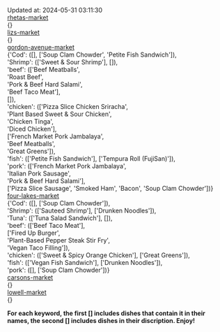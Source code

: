 Updated at: 2024-05-31 03:11:30  
[rhetas-market](https://wisc-housingdining.nutrislice.com/menu/rhetas-market/dinner/2024-05-31)  
{}  
[lizs-market](https://wisc-housingdining.nutrislice.com/menu/lizs-market/dinner/2024-05-31)  
{}  
[gordon-avenue-market](https://wisc-housingdining.nutrislice.com/menu/gordon-avenue-market/dinner/2024-05-31)  
{'Cod': ([], ['Soup Clam Chowder', 'Petite Fish Sandwich']),  
 'Shrimp': (['Sweet & Sour Shrimp'], []),  
 'beef': (['Beef Meatballs',  
           'Roast Beef',  
           'Pork & Beef Hard Salami',  
           'Beef Taco Meat'],  
          []),  
 'chicken': (['Pizza Slice Chicken Sriracha',  
              'Plant Based Sweet & Sour Chicken',  
              'Chicken Tinga',  
              'Diced Chicken'],  
             ['French Market Pork Jambalaya',  
              'Beef Meatballs',  
              'Great Greens']),  
 'fish': (['Petite Fish Sandwich'], ['Tempura Roll (FujiSan)']),  
 'pork': (['French Market Pork Jambalaya',  
           'Italian Pork Sausage',  
           'Pork & Beef Hard Salami'],  
          ['Pizza Slice Sausage', 'Smoked Ham', 'Bacon', 'Soup Clam Chowder'])}  
[four-lakes-market](https://wisc-housingdining.nutrislice.com/menu/four-lakes-market/dinner/2024-05-31)  
{'Cod': ([], ['Soup Clam Chowder']),  
 'Shrimp': (['Sauteed Shrimp'], ['Drunken Noodles']),  
 'Tuna': (['Tuna Salad Sandwich'], []),  
 'beef': (['Beef Taco Meat'],  
          ['Fired Up Burger',  
           'Plant-Based Pepper Steak Stir Fry',  
           'Vegan Taco Filling']),  
 'chicken': (['Sweet & Spicy Orange Chicken'], ['Great Greens']),  
 'fish': (['Vegan Fish Sandwich'], ['Drunken Noodles']),  
 'pork': ([], ['Soup Clam Chowder'])}  
[carsons-market](https://wisc-housingdining.nutrislice.com/menu/carsons-market/dinner/2024-05-31)  
{}  
[lowell-market](https://wisc-housingdining.nutrislice.com/menu/lowell-market/dinner/2024-05-31)  
{}  
  
**For each keyword, the first [] includes dishes that contain it in their names, the second [] includes dishes in their discription. Enjoy!**  
